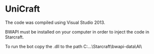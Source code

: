 # UniCraft

The code was compiled using Visual Studio 2013.

BWAPI must be installed on your computer in order to inject the code in Starcraft.

To run the bot copy the .dll to the path C:\...\Starcraft\bwapi-data\AI\
